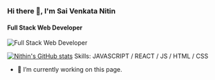 ### Hi there 👋, I'm Sai Venkata Nitin
#### Full Stack Web Developer
![Full Stack Web Developer](https://s3.us-east-1.amazonaws.com/storage.trumplearning.com/cmsfiles/best-full-stack-web-developer-courses-certification-online-ppjh0d5a.jpg)

[![Nithin's GitHub stats](https://github-readme-stats.vercel.app/api?username=BSVNithin)](https://github.com/anuraghazra/github-readme-stats)
Skills: JAVASCRIPT / REACT / JS / HTML / CSS

- 🔭 I’m currently working on this page. 
